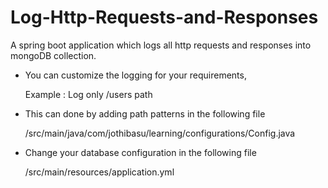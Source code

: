 # Log-Http-Requests-and-Responses

A spring boot application which logs all http requests and responses into mongoDB collection.

*   You can customize the logging for your requirements,

     Example : Log only /users path
     
*   This can done by adding path patterns in the following file

     /src/main/java/com/jothibasu/learning/configurations/Config.java
     
*   Change your database configuration in the following file

     /src/main/resources/application.yml
